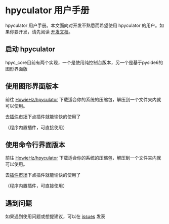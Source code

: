 # hpyculator 用户手册

hpyculator 用户手册。本文面向对开发不熟悉而希望使用 hpyculator 的用户。如果你要开发，请先阅读 [开发文档](https://hpyculator.readthedocs.io/zh_CN/latest/index.html)。

## 启动 hpyculator

hpyc_core目前有两个实现，一个是使用纯控制台版本，另一个是基于pyside6的图形界面版

## 使用图形界面版本

前往 [HowieHz/hpyculator](https://github.com/HowieHz/hpyculator/releases)
下载适合你的系统的压缩包，解压到一个文件夹内就可以使用。

去[插件市场](https://github.com/HowieHz/hpyculatorPluginCatalogue)下点插件就能愉快的使用了

（程序内置插件，可直接使用）

## 使用命令行界面版本

前往 [HowieHz/hpyculator](https://github.com/HowieHz/hpyculator/releases)
下载适合你的系统的压缩包，解压到一个文件夹内就可以使用。

去[插件市场](https://github.com/HowieHz/hpyculatorPluginCatalogue)下点插件就能愉快的使用了

（程序内置插件，可直接使用）

[//]: # (## 使用纯控制台版本)

[//]: # ()
[//]: # (查看 [ConsoleTerminal.md]&#40;ConsoleTerminal.md&#41;。)

## 遇到问题

如果遇到使用问题或想提建议，可以在 [issues](https://github.com/HowieHz/hpyculator/issues)
发表
